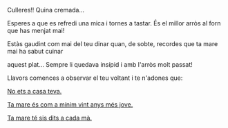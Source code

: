 Culleres!! Quina cremada...

Esperes a que es refredi una mica i tornes a tastar. És el millor arròs al forn que has menjat mai!

Estàs gaudint com mai del teu dinar quan, de sobte, recordes que ta mare mai ha sabut cuinar

aquest plat... Sempre li quedava insípid i amb l'arròs molt passat!  

Llavors comences a observar el teu voltant i te n'adones que:

[No ets a casa teva.](../estrany/estrany.md)

[Ta mare és com a mínim vint anys més jove.](../passat/passat.md)

[Ta mare té sis dits a cada mà.](../sis_dits/sis_dits.md)
